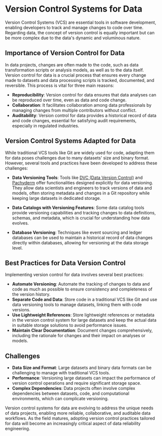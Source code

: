 # Version Control Systems for Data
Version Control Systems (VCS) are essential tools in software development, enabling developers to track and manage changes to code over time. Regarding data, the concept of version control is equally important but can be more complex due to the data's dynamic and voluminous nature.

## Importance of Version Control for Data
In data projects, changes are often made to the code, such as data transformation scripts or analysis models, as well as to the data itself. Version control for data is a crucial process that ensures every change made to datasets and data processing scripts is tracked, documented, and reversible. This process is vital for three main reasons:

* **Reproducibility**: Version control for data ensures that data analyses can be reproduced over time, even as data and code change.
* **Collaboration**: It facilitates collaboration among data professionals by managing changes from multiple contributors without conflict.
* **Auditability**: Version control for data provides a historical record of data and code changes, essential for satisfying audit requirements, especially in regulated industries.

## Version Control Systems Adapted for Data
While traditional VCS tools like Git are widely used for code, adapting them for data poses challenges due to many datasets' size and binary format. However, several tools and practices have been developed to address these challenges:

* **Data Versioning Tools**:
  Tools like [DVC (Data Version Control)](https://dvc.org/) and [Pachyderm](https://www.pachyderm.com/) offer functionalities designed explicitly for data versioning. They allow data scientists and engineers to track versions of data and models, often storing metadata and changes in a Git repository while keeping large datasets in dedicated storage.

* **Data Catalogs with Versioning Features**:
  Some data catalog tools provide versioning capabilities and tracking changes to data definitions, schemas, and metadata, which is crucial for understanding how data evolves.

* **Database Versioning**:
  Techniques like event sourcing and ledger databases can be used to maintain a historical record of data changes directly within databases, allowing for versioning at the data storage level.

## Best Practices for Data Version Control
Implementing version control for data involves several best practices:

* **Automate Versioning**: Automate the tracking of changes to data and code as much as possible to ensure consistency and completeness of the version history.
* **Separate Code and Data**: Store code in a traditional VCS like Git and use data versioning tools to manage datasets, linking them with code versions.
* **Use Lightweight References**: Store lightweight references or metadata in the version control system for large datasets and keep the actual data in suitable storage solutions to avoid performance issues.
* **Maintain Clear Documentation**: Document changes comprehensively, including the rationale for changes and their impact on analyses or models.

## Challenges
* **Data Size and Format**: Large datasets and binary data formats can be challenging to manage with traditional VCS tools.
* **Performance**: Versioning large datasets can impact the performance of version control operations and require significant storage space.
* **Complex Dependencies**: Data projects often involve complex dependencies between datasets, code, and computational environments, which can complicate versioning.

Version control systems for data are evolving to address the unique needs of data projects, enabling more reliable, collaborative, and auditable data workflows. As the field matures, adopting version control practices tailored for data will become an increasingly critical aspect of data reliability engineering.
